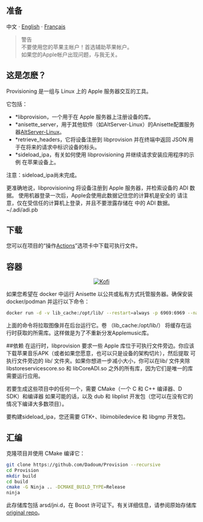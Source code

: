 ## 准备

中文 ⋅ [English](English.md) ⋅ [Français](LISEZMOI.md)

> ️️️️️️警告  \
>不要使用您的苹果主帐户！首选辅助苹果帐户。  \
>如果您的Apple帐户出现问题，与我无关。

## 这是怎麽？
Provisioning 是一组与 Linux 上的 Apple 服务器交互的工具。

它包括：

- *libprovision，一个用于在 Apple 服务器上注册设备的库。
- *anisette_server，用于其他软件（如AltServer-Linux）的Anisette配置服务器[AltServer-Linux](https://github.com/NyaMisty/AltServer-Linux)。
- *retrieve_headers，它将设备注册到 libprovision 并在终端中返回 JSON 用于在将来的请求中标识设备的标头。
- *sideload_ipa，有关如何使用 libprovisioning 并继续请求安装应用程序的示例 在苹果设备上。  

注意：sideload_ipa尚未完成。

更准确地说，libprovisioning 将设备注册到 Apple 服务器，并检索设备的 ADI 数据。 使用机器登录一次后，Apple会使用此数据记住您的计算机是安全的 请注意，仅在受信任的计算机上登录，并且不要泄露存储在 中的 ADI 数据。~/.adi/adi.pb

## 下载
您可以在项目的“操作[Actions](https://github.com/Dadoum/Provision/actions)”选项卡中下载可执行文件。

## 容器
<div align="center">

[![Kofi](https://img.shields.io/badge/Kofi-RMBGAME-orange.svg?style=flat-square&logo=Render)](https://dashboard.render.com/register)

</div>

如果您希望在 docker 中运行 Anisette 以公共或私有方式托管服务器。确保安装 docker/podman 并运行以下命令：
```bash
docker run -d -v lib_cache:/opt/lib/ --restart=always -p 6969:6969 --name anisette dadoum/anisette-server:latest
```
上面的命令将拉取图像并在后台运行它。卷 （lib_cache:/opt/lib/） 将缓存在运行时获取的所需库。这样做是为了不重新分发Applemusic库。

##依赖
在运行时，libprovision 要求一些 Apple 库位于可执行文件旁边。你应该 下载苹果音乐APK（或者如果您愿意，也可以只是设备的架构切片），然后提取 可执行文件旁边的 lib/ 文件夹。如果你想进一步减小大小，你可以在lib/ 文件夹除 libstoreservicescore.so 和 libCoreADI.so 之外的所有库，因为它们是唯一的库 需要运行应用。

若要生成这些项目中的任何一个，需要 CMake（一个 C 和 C++ 编译器、D SDK）和编译器 如果可能的话，以及 dub 和 libplist 开发包（您可以在没有它的情况下编译大多数项目）。

要构建sideload_ipa，您还需要 GTK+、libimobiledevice 和 libgmp 开发包。

## 汇编
克隆项目并使用 CMake 编译它：

```bash
git clone https://github.com/Dadoum/Provision --recursive
cd Provision
mkdir build
cd build
cmake -G Ninja .. -DCMAKE_BUILD_TYPE=Release 
ninja
```
此存储库包括 arsd/jni.d，在 Boost 许可证下。有关详细信息，请参阅原始存储库[original repo](https://github.com/adamdruppe/arsd)。
